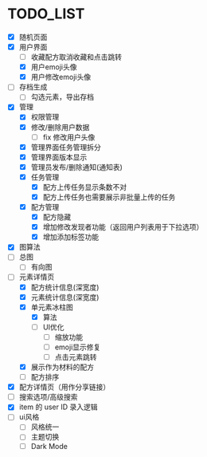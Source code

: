 # TODO_LIST

- [X] 随机页面
- [X] 用户界面
  - [ ] 收藏配方取消收藏和点击跳转
  - [X] 用户emoji头像
  - [X] 用户修改emoji头像
- [ ] 存档生成
  - [ ] 勾选元素，导出存档
- [X] 管理
  - [X] 权限管理
  - [X] 修改/删除用户数据
    - [ ] fix 修改用户头像
  - [X] 管理界面任务管理拆分
  - [X] 管理界面版本显示
  - [X] 管理员发布/删除通知(通知表)
  - [X] 任务管理
    - [X] 配方上传任务显示条数不对
    - [X] 配方上传任务也需要展示非批量上传的任务
  - [X] 配方管理
    - [X] 配方隐藏
    - [X] 增加修改发现者功能（返回用户列表用于下拉选项）
    - [X] 增加添加标签功能
- [X] 图算法
- [ ] 总图
  - [ ] 有向图
- [ ] 元素详情页
  - [X] 配方统计信息(深宽度)
  - [X] 元素统计信息(深宽度)
  - [X] 单元素冰柱图
    - [X] 算法
    - [ ] UI优化
      - [ ] 缩放功能
      - [ ] emoji显示修复
      - [ ] 点击元素跳转
  - [X] 展示作为材料的配方
  - [ ] 配方排序
- [X] 配方详情页（用作分享链接）
- [ ] 搜索选项/高级搜索
- [X] item 的 user ID 录入逻辑
- [ ] ui风格
  - [ ] 风格统一
  - [ ] 主题切换
  - [ ] Dark Mode
